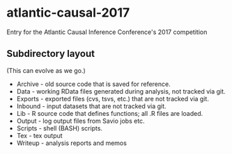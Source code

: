 # atlantic-causal-2017
Entry for the Atlantic Causal Inference Conference's 2017 competition

## Subdirectory layout

(This can evolve as we go.)

* Archive - old source code that is saved for reference.
* Data - working RData files generated during analysis, not tracked via git.
* Exports - exported files (cvs, tsvs, etc.) that are not tracked via git.
* Inbound - input datasets that are not tracked via git.
* Lib - R source code that defines functions; all .R files are loaded.
* Output - log output files from Savio jobs  etc.
* Scripts - shell (BASH) scripts.
* Tex - tex output
* Writeup - analysis reports and memos

